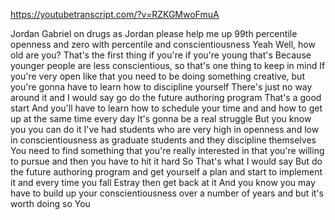 https://youtubetranscript.com/?v=RZKGMwoFmuA

 Jordan Gabriel on drugs as Jordan please help me up 99th percentile openness and zero with percentile and conscientiousness Yeah Well, how old are you? That's the first thing if you're if you're young that's Because younger people are less conscientious, so that's one thing to keep in mind If you're very open like that you need to be doing something creative, but you're gonna have to learn how to discipline yourself There's just no way around it and I would say go do the future authoring program That's a good start And you'll have to learn how to schedule your time and and how to get up at the same time every day It's gonna be a real struggle But you know you you can do it I've had students who are very high in openness and low in conscientiousness as graduate students and they discipline themselves You need to find something that you're really interested in that you're willing to pursue and then you have to hit it hard So That's what I would say But do the future authoring program and get yourself a plan and start to implement it and every time you fall Estray then get back at it And you know you may have to build up your conscientiousness over a number of years and but it's worth doing so You